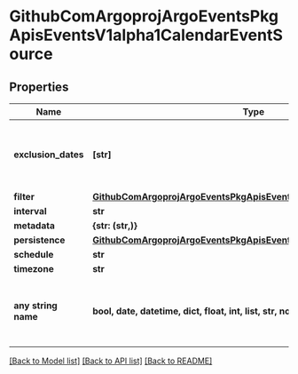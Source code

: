 # GithubComArgoprojArgoEventsPkgApisEventsV1alpha1CalendarEventSource


## Properties
Name | Type | Description | Notes
------------ | ------------- | ------------- | -------------
**exclusion_dates** | **[str]** | ExclusionDates defines the list of DATE-TIME exceptions for recurring events. | [optional] 
**filter** | [**GithubComArgoprojArgoEventsPkgApisEventsV1alpha1EventSourceFilter**](GithubComArgoprojArgoEventsPkgApisEventsV1alpha1EventSourceFilter.md) |  | [optional] 
**interval** | **str** |  | [optional] 
**metadata** | **{str: (str,)}** |  | [optional] 
**persistence** | [**GithubComArgoprojArgoEventsPkgApisEventsV1alpha1EventPersistence**](GithubComArgoprojArgoEventsPkgApisEventsV1alpha1EventPersistence.md) |  | [optional] 
**schedule** | **str** |  | [optional] 
**timezone** | **str** |  | [optional] 
**any string name** | **bool, date, datetime, dict, float, int, list, str, none_type** | any string name can be used but the value must be the correct type | [optional]

[[Back to Model list]](../README.md#documentation-for-models) [[Back to API list]](../README.md#documentation-for-api-endpoints) [[Back to README]](../README.md)


